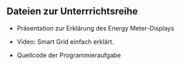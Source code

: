 ## Dateien zur Unterrrichtsreihe

* Präsentation zur Erklärung des Energy Meter-Displays

* Video: Smart Grid einfach erklärt.

* Quellcode der Programmieraufgabe
